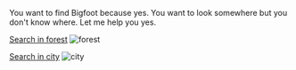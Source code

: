 You want to find Bigfoot because yes. You want to look somewhere but you don't know where. Let me help you yes.

[Search in forest](forest.md)
![forest](https://www.positive.news/wp-content/uploads/2019/03/feat-1800x0-c-center.jpg)


[Search in city](city.md)
![city](cityimage.jpeg)